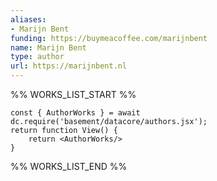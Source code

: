 ```yaml
---
aliases:
- Marijn Bent
funding: https://buymeacoffee.com/marijnbent
name: Marijn Bent
type: author
url: https://marijnbent.nl
---
```



%% WORKS_LIST_START %%

```datacorejsx
const { AuthorWorks } = await dc.require('basement/datacore/authors.jsx');
return function View() {
    return <AuthorWorks/>
}
```
%% WORKS_LIST_END %%